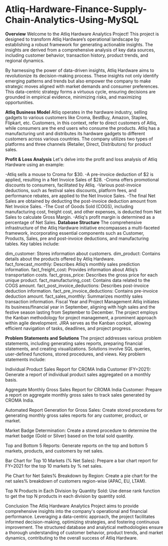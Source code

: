 # Atliq-Hardware-Finance-Supply-Chain-Analytics-Using-MySQL


**Overview**
Welcome to the Atliq Hardware Analytics Project! This project is designed to transform Atliq Hardware’s operational landscape by establishing a robust framework for generating actionable insights. The insights are derived from a comprehensive analysis of key data sources, including customer behavior, transaction history, product trends, and regional dynamics.

By harnessing the power of data-driven insights, Atliq Hardware aims to revolutionize its decision-making process. These insights not only identify emerging patterns and trends but also empower the company to make strategic moves aligned with market demands and consumer preferences. This data-centric strategy forms a virtuous cycle, ensuring decisions are grounded in empirical evidence, minimizing risks, and maximizing opportunities.

**Atliq Business Model**
Atliq operates in the hardware industry, selling gadgets to various customers like Croma, BestBuy, Amazon, Staples, Flipkart, etc. Customers, in this context, refer to direct customers of Atliq, while consumers are the end users who consume the products. Atliq has a manufacturing unit and distributes its hardware gadgets to different customers across various countries. The company utilizes two types of platforms and three channels (Retailer, Direct, Distributors) for product sales.

**Profit & Loss Analysis**
Let's delve into the profit and loss analysis of Atliq Hardware using an example:

-Atliq sells a mouse to Croma for $30.
-A pre-invoice deduction of $2 is applied, resulting in a Net Invoice Sales of $28.
-Croma offers promotional discounts to consumers, facilitated by Atliq.
-Various post-invoice deductions, such as festival sales discounts, platform fees, and performance rebates, are applied to the Net Invoice Sales.
-The final Net Sales are obtained by deducting the post-invoice deduction amount from Net Invoice Sales.
-The Cost of Goods Sold (COGS), including manufacturing cost, freight cost, and other expenses, is deducted from Net Sales to calculate Gross Margin.
-Atliq's profit margin is determined as a percentage of Net Sales.
**Database Structure**
The comprehensive infrastructure of the Atliq Hardware initiative encompasses a multi-faceted framework, incorporating essential components such as Customer, Products, Sales, pre and post-invoice deductions, and manufacturing tables. Key tables include:

dim_customer: Stores information about customers.
dim_product: Contains details about the products offered by Atliq Hardware.
fact_forecast_monthly: Describes Atliq’s monthly sales prediction information.
fact_freight_cost: Provides information about Atliq’s transportation costs.
fact_gross_price: Describes the gross price for each unique product.
fact_manufacturing_cost: Contains data related to the COGS amount.
fact_post_invoice_deductions: Describes post-invoice deduction information.
fact_pre_invoice_deductions: Contains pre-invoice deduction amount.
fact_sales_monthly: Summarizes monthly sales transaction information.
Fiscal Year and Project Management
Atliq initiates its business/financial year in September, aligning with high sales and the festive season lasting from September to December. The project employs the Kanban methodology for project management, a prominent approach within agile development. JIRA serves as the Kanban cockpit, allowing efficient navigation of tasks, deadlines, and project progress.

**Problem Statements and Solutions**
The project addresses various problem statements, including generating sales reports, preparing financial statements, and creating visualizations. Solutions involve SQL queries, user-defined functions, stored procedures, and views. Key problem statements include:

Individual Product Sales Report for CROMA India Customer (FY=2021): Generate a report of individual product sales aggregated on a monthly basis.

Aggregate Monthly Gross Sales Report for CROMA India Customer: Prepare a report on aggregate monthly gross sales to track sales generated by CROMA India.

Automated Report Generation for Gross Sales: Create stored procedures for generating monthly gross sales reports for any customer, product, or market.

Market Badge Determination: Create a stored procedure to determine the market badge (Gold or Silver) based on the total sold quantity.

Top and Bottom 5 Reports: Generate reports on the top and bottom 5 markets, products, and customers by net sales.

Bar Chart for Top 10 Markets (% Net Sales): Prepare a bar chart report for FY=2021 for the top 10 markets by % net sales.

Pie Chart for Net Sales% Breakdown by Region: Create a pie chart for the net sales% breakdown of customers region-wise (APAC, EU, LTAM).

Top N Products in Each Division by Quantity Sold: Use dense rank function to get the top N products in each division by quantity sold.

Conclusion
The Atliq Hardware Analytics Project aims to provide comprehensive insights into the company's operational and financial performance. Leveraging a data-centric approach, the project facilitates informed decision-making, optimizing strategies, and fostering continuous improvement. The structured database and analytical methodologies ensure a thorough understanding of customer behavior, product trends, and market dynamics, contributing to the overall success of Atliq Hardware.
